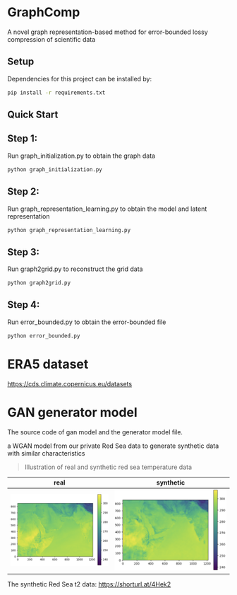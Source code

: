 # GraphComp
A novel graph representation-based method for error-bounded lossy compression of scientific data

## Setup
Dependencies for this project can be installed by:

```bash
pip install -r requirements.txt
```
## Quick Start

## Step 1:
Run graph_initialization.py to obtain the graph data
```bash
python graph_initialization.py
```

## Step 2:
Run graph_representation_learning.py to obtain the model and latent representation
```bash
python graph_representation_learning.py
```

## Step 3:
Run graph2grid.py to reconstruct the grid data 
```bash
python graph2grid.py
```

## Step 4:
Run error_bounded.py to obtain the error-bounded file 
```bash
python error_bounded.py
```

# ERA5 dataset
https://cds.climate.copernicus.eu/datasets

# GAN generator model
The source code of gan model and the generator model file.

a WGAN model from our private Red Sea data to generate synthetic data with similar characteristics

> Illustration of real and synthetic red sea temperature data

| real | synthetic |
|---|---|
| ![real](./figures/raw-t10.png) | ![synthetic](./figures/gan-t0.png) |

The synthetic Red Sea t2 data: https://shorturl.at/4Hek2
